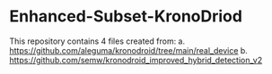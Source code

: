 # Enhanced-Subset-KronoDriod

This repository contains 4 files created from:
a. https://github.com/aleguma/kronodroid/tree/main/real_device
b. https://github.com/semw/kronodroid_improved_hybrid_detection_v2
